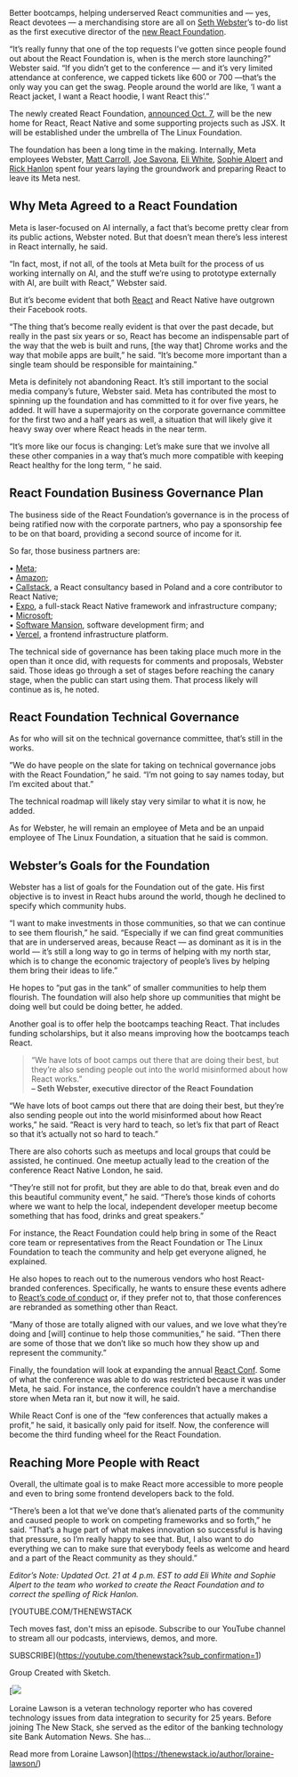 Better bootcamps, helping underserved React communities and — yes, React devotees — a merchandising store are all on [Seth Webster](https://github.com/sethwebster)’s to-do list as the first executive director of the [new React Foundation](https://thenewstack.io/new-react-foundation-to-manage-framework/).

“It’s really funny that one of the top requests I’ve gotten since people found out about the React Foundation is, when is the merch store launching?” Webster said. “If you didn’t get to the conference — and it’s very limited attendance at conference, we capped tickets like 600 or 700 —that’s the only way you can get the swag. People around the world are like, ‘I want a React jacket, I want a React hoodie, I want React this’.”

The newly created React Foundation, [announced Oct. 7](https://react.dev/blog/2025/10/07/introducing-the-react-foundation), will be the new home for React, React Native and some supporting projects such as JSX. It will be established under the umbrella of The Linux Foundation.

The foundation has been a long time in the making. Internally, Meta employees Webster, [Matt Carroll](https://www.linkedin.com/in/mattcarrollcode/), [Joe Savona](https://www.linkedin.com/in/joseph-savona-9407314/), [Eli White](https://www.linkedin.com/in/eli-white-5b343324/), [Sophie Alpert](https://www.linkedin.com/in/sophiebits/) and [Rick Hanlon](https://www.linkedin.com/in/rickhanlonii/) spent four years laying the groundwork and preparing React to leave its Meta nest.

## Why Meta Agreed to a React Foundation

Meta is laser-focused on AI internally, a fact that’s become pretty clear from its public actions, Webster noted. But that doesn’t mean there’s less interest in React internally, he said.

“In fact, most, if not all, of the tools at Meta built for the process of us working internally on AI, and the stuff we’re using to prototype externally with AI, are built with React,” Webster said.

But it’s become evident that both [React](https://roadmap.sh/react) and React Native have outgrown their Facebook roots.

“The thing that’s become really evident is that over the past decade, but really in the past six years or so, React has become an indispensable part of the way that the web is built and runs, [the way that] Chrome works and the way that mobile apps are built,” he said. “It’s become more important than a single team should be responsible for maintaining.”

Meta is definitely not abandoning React. It’s still important to the social media company’s future, Webster said. Meta has contributed the most to spinning up the foundation and has committed to it for over five years, he added. It will have a supermajority on the corporate governance committee for the first two and a half years as well, a situation that will likely give it heavy sway over where React heads in the near term.

“It’s more like our focus is changing: Let’s make sure that we involve all these other companies in a way that’s much more compatible with keeping React healthy for the long term, “ he said.

## React Foundation Business Governance Plan

The business side of the React Foundation’s governance is in the process of being ratified now with the corporate partners, who pay a sponsorship fee to be on that board, providing a second source of income for it.

So far, those business partners are:

• [Meta](https://thenewstack.io/meta-measures-developer-productivity-via-software-supply-chains/);  
• [Amazon](https://thenewstack.io/code-in-your-native-tongue-amazon-q-developer-goes-global/);  
• [Callstack](https://www.callstack.com/), a React consultancy based in Poland and a core contributor to React Native;  
• [Expo](https://expo.dev/about), a full-stack React Native framework and infrastructure company;  
• [Microsoft](https://thenewstack.io/microsoft-ai-agents-automate-enterprise-java-and-net-migrations/);  
• [Software Mansion](https://swmansion.com/), software development firm; and  
• [Vercel](https://thenewstack.io/vercel-goes-all-in-on-vibe-coding-web-apps/), a frontend infrastructure platform.

The technical side of governance has been taking place much more in the open than it once did, with requests for comments and proposals, Webster said. Those ideas go through a set of stages before reaching the canary stage, when the public can start using them. That process likely will continue as is, he noted.

## React Foundation Technical Governance

As for who will sit on the technical governance committee, that’s still in the works.

”We do have people on the slate for taking on technical governance jobs with the React Foundation,” he said. “I’m not going to say names today, but I’m excited about that.”

The technical roadmap will likely stay very similar to what it is now, he added.

As for Webster, he will remain an employee of Meta and be an unpaid employee of The Linux Foundation, a situation that he said is common.

## Webster’s Goals for the Foundation

Webster has a list of goals for the Foundation out of the gate. His first objective is to invest in React hubs around the world, though he declined to specify which community hubs.

“I want to make investments in those communities, so that we can continue to see them flourish,” he said. “Especially if we can find great communities that are in underserved areas, because React — as dominant as it is in the world — it’s still a long way to go in terms of helping with my north star, which is to change the economic trajectory of people’s lives by helping them bring their ideas to life.”

He hopes to “put gas in the tank” of smaller communities to help them flourish. The foundation will also help shore up communities that might be doing well but could be doing better, he added.

Another goal is to offer help the bootcamps teaching React. That includes funding scholarships, but it also means improving how the bootcamps teach React.

> “We have lots of boot camps out there that are doing their best, but they’re also sending people out into the world misinformed about how React works.”  
> **– Seth Webster, executive director of the React Foundation**

“We have lots of boot camps out there that are doing their best, but they’re also sending people out into the world misinformed about how React works,” he said. “React is very hard to teach, so let’s fix that part of React so that it’s actually not so hard to teach.”

There are also cohorts such as meetups and local groups that could be assisted, he continued. One meetup actually lead to the creation of the conference React Native London, he said.

“They’re still not for profit, but they are able to do that, break even and do this beautiful community event,” he said. “There’s those kinds of cohorts where we want to help the local, independent developer meetup become something that has food, drinks and great speakers.”

For instance, the React Foundation could help bring in some of the React core team or representatives from the React Foundation or The Linux Foundation to teach the community and help get everyone aligned, he explained.

He also hopes to reach out to the numerous vendors who host React-branded conferences. Specifically, he wants to ensure these events adhere to [React’s code of conduct](https://www.contributor-covenant.org/) or, if they prefer not to, that those conferences are rebranded as something other than React.

“Many of those are totally aligned with our values, and we love what they’re doing and [will] continue to help those communities,” he said. “Then there are some of those that we don’t like so much how they show up and represent the community.”

Finally, the foundation will look at expanding the annual [React Conf](https://conf.react.dev/). Some of what the conference was able to do was restricted because it was under Meta, he said. For instance, the conference couldn’t have a merchandise store when Meta ran it, but now it will, he said.

While React Conf is one of the “few conferences that actually makes a profit,” he said, it basically only paid for itself. Now, the conference will become the third funding wheel for the React Foundation.

## Reaching More People with React

Overall, the ultimate goal is to make React more accessible to more people and even to bring some frontend developers back to the fold.

“There’s been a lot that we’ve done that’s alienated parts of the community and caused people to work on competing frameworks and so forth,” he said. “That’s a huge part of what makes innovation so successful is having that pressure, so I’m really happy to see that. But, I also want to do everything we can to make sure that everybody feels as welcome and heard and a part of the React community as they should.”

*Editor’s Note: Updated Oct. 21 at 4 p.m. EST to add Eli White and Sophie Alpert to the team who worked to create the React Foundation and to correct the spelling of Rick Hanlon.*

[YOUTUBE.COM/THENEWSTACK

Tech moves fast, don't miss an episode. Subscribe to our YouTube
channel to stream all our podcasts, interviews, demos, and more.

SUBSCRIBE](https://youtube.com/thenewstack?sub_confirmation=1)

Group
Created with Sketch.

[![](https://thenewstack.io/wp-content/uploads/2023/08/4de88b83-4756312a-326a38b7-lorainelawson2-600x600-1-600x600.jpeg)

Loraine Lawson is a veteran technology reporter who has covered technology issues from data integration to security for 25 years. Before joining The New Stack, she served as the editor of the banking technology site Bank Automation News. She has...

Read more from Loraine Lawson](https://thenewstack.io/author/loraine-lawson/)